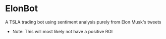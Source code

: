 # ElonBot
A TSLA trading bot using sentiment analysis purely from Elon Musk's tweets
* Note: This will most likely not have a positive ROI
